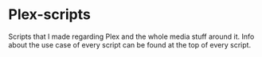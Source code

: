 # Plex-scripts
Scripts that I made regarding Plex and the whole media stuff around it. 
Info about the use case of every script can be found at the top of every script.
